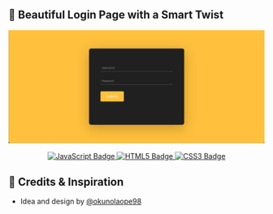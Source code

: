 ## 🌟 Beautiful Login Page with a Smart Twist

<p align="center">
  <a href="/" target="_blank" rel="noreferrer">
    <img src="https://github.com/aayushx402/Linux-Background/blob/main/swappy-20240706-225518.png" alt="my banner" width="600">
  </a>
</p>

<p align="center">
  <a href="https://github.com/aayushx402/Linux-Background" target="_blank" rel="noreferrer">
    <img src="https://img.shields.io/badge/Code-JavaScript-informational?style=flat&logo=JavaScript&color=F7DF1E" alt="JavaScript Badge">
  </a>
  <a href="https://github.com/aayushx402/Linux-Background" target="_blank" rel="noreferrer">
    <img src="https://img.shields.io/badge/Code-HTML5-informational?style=flat&logo=HTML5&color=E34F26" alt="HTML5 Badge">
  </a>
  <a href="https://github.com/aayushx402/Linux-Background" target="_blank" rel="noreferrer">
    <img src="https://img.shields.io/badge/Style-CSS3-informational?style=flat&logo=CSS3&color=1572B6" alt="CSS3 Badge">
  </a>
</p>

## 🎨 Credits & Inspiration
- Idea and design by [@okunolaope98](https://github.com/okunolaope98)

